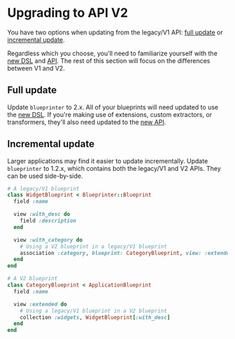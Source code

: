 # Upgrading to API V2

You have two options when updating from the legacy/V1 API: [full update](#full-update) or [incremental update](#incremental-update).

Regardless which you choose, you'll need to familiarize yourself with the [new DSL](../dsl/index.md) and [API](../api/index.md). The rest of this section will focus on the differences between V1 and V2.

## Full update

Update `blueprinter` to 2.x. All of your blueprints will need updated to use the [new DSL](../dsl/index.md). If you're making use of extensions, custom extractors, or transformers, they'll also need updated to the [new API](../api/index.md).

## Incremental update

Larger applications may find it easier to update incrementally. Update `blueprinter` to 1.2.x, which contains both the legacy/V1 and V2 APIs. They can be used side-by-side.

```ruby
# A legacy/V1 blueprint
class WidgetBlueprint < Blueprinter::Blueprint
  field :name

  view :with_desc do
    field :description
  end

  view :with_category do
    # Using a V2 blueprint in a legacy/V1 blueprint
    association :category, blueprint: CategoryBlueprint, view: :extended
  end
end

# A V2 blueprint
class CategoryBlueprint < ApplicationBlueprint
  field :name

  view :extended do
    # Using a legacy/V1 blueprint in a V2 blueprint
    collection :widgets, WidgetBlueprint[:with_desc]
  end
end
```
